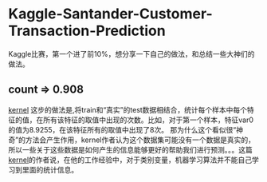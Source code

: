 # Kaggle-Santander-Customer-Transaction-Prediction
Kaggle比赛，第一个进了前10%，想分享一下自己的做法，和总结一些大神们的做法。

## count => 0.908
<a href="https://www.kaggle.com/c/santander-customer-transaction-prediction/discussion/88889#latest-512768" taget="打开方式" name="页面锚点名称">kernel</a>
这步的做法是,将train和“真实”的test数据相结合，统计每个样本中每个特征的值，在所有该特征的取值中出现的次数。比如，对于第一个样本，特征var0的值为8.9255，在该特征所有的取值中出现了8次。
那为什么这个看似很“神奇”的方法会产生作用，kernel作者认为这个数据集可能没有一个数据是真实的，所以一些关于这些数据是如何产生的信息能够更好的帮助我们进行预测。。。这篇<a href="https://www.kaggle.com/c/santander-customer-transaction-prediction/discussion/87486#latest-511515" taget="打开方式" name="页面锚点名称">kernel</a>的作者说，在他的工作经验中，对于类别变量，机器学习算法并不能自己学习到里面的统计信息。
